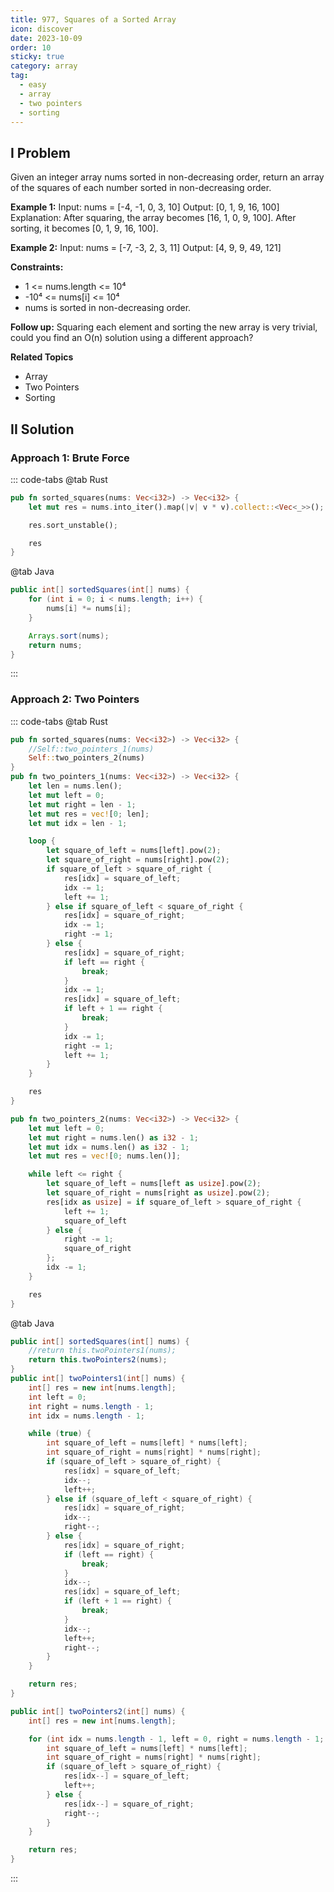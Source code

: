 ```yaml
---
title: 977, Squares of a Sorted Array
icon: discover
date: 2023-10-09
order: 10
sticky: true
category: array
tag: 
  - easy
  - array
  - two pointers
  - sorting
---
```


## I Problem
Given an integer array nums sorted in non-decreasing order, return an array of the squares of each number sorted in non-decreasing order.

**Example 1:**
Input: nums = [-4, -1, 0, 3, 10]
Output: [0, 1, 9, 16, 100]
Explanation: After squaring, the array becomes [16, 1, 0, 9, 100]. After sorting, it becomes [0, 1, 9, 16, 100].

**Example 2:**
Input: nums = [-7, -3, 2, 3, 11]
Output: [4, 9, 9, 49, 121]

**Constraints:**

- 1 <= nums.length <= 10⁴
- -10⁴ <= nums[i] <= 10⁴
- nums is sorted in non-decreasing order.

**Follow up:**
Squaring each element and sorting the new array is very trivial, could you find an O(n) solution using a different approach?

**Related Topics**

- Array
- Two Pointers
- Sorting

## II Solution
### Approach 1: Brute Force
::: code-tabs
@tab Rust
```rust
pub fn sorted_squares(nums: Vec<i32>) -> Vec<i32> {
    let mut res = nums.into_iter().map(|v| v * v).collect::<Vec<_>>();

    res.sort_unstable();

    res
}
```

@tab Java
```java
public int[] sortedSquares(int[] nums) {
    for (int i = 0; i < nums.length; i++) {
        nums[i] *= nums[i];
    }

    Arrays.sort(nums);
    return nums;
}
```
:::

### Approach 2: Two Pointers
::: code-tabs
@tab Rust
```rust
pub fn sorted_squares(nums: Vec<i32>) -> Vec<i32> {
    //Self::two_pointers_1(nums)
    Self::two_pointers_2(nums)
}
pub fn two_pointers_1(nums: Vec<i32>) -> Vec<i32> {
    let len = nums.len();
    let mut left = 0;
    let mut right = len - 1;
    let mut res = vec![0; len];
    let mut idx = len - 1;

    loop {
        let square_of_left = nums[left].pow(2);
        let square_of_right = nums[right].pow(2);
        if square_of_left > square_of_right {
            res[idx] = square_of_left;
            idx -= 1;
            left += 1;
        } else if square_of_left < square_of_right {
            res[idx] = square_of_right;
            idx -= 1;
            right -= 1;
        } else {
            res[idx] = square_of_right;
            if left == right {
                break;
            }
            idx -= 1;
            res[idx] = square_of_left;
            if left + 1 == right {
                break;
            }
            idx -= 1;
            right -= 1;
            left += 1;
        }
    }

    res
}

pub fn two_pointers_2(nums: Vec<i32>) -> Vec<i32> {
    let mut left = 0;
    let mut right = nums.len() as i32 - 1;
    let mut idx = nums.len() as i32 - 1;
    let mut res = vec![0; nums.len()];

    while left <= right {
        let square_of_left = nums[left as usize].pow(2);
        let square_of_right = nums[right as usize].pow(2);
        res[idx as usize] = if square_of_left > square_of_right {
            left += 1;
            square_of_left
        } else {
            right -= 1;
            square_of_right
        };
        idx -= 1;
    }

    res
}
```

@tab Java
```java
public int[] sortedSquares(int[] nums) {
    //return this.twoPointers1(nums);
    return this.twoPointers2(nums);
}
public int[] twoPointers1(int[] nums) {
    int[] res = new int[nums.length];
    int left = 0;
    int right = nums.length - 1;
    int idx = nums.length - 1;

    while (true) {
        int square_of_left = nums[left] * nums[left];
        int square_of_right = nums[right] * nums[right];
        if (square_of_left > square_of_right) {
            res[idx] = square_of_left;
            idx--;
            left++;
        } else if (square_of_left < square_of_right) {
            res[idx] = square_of_right;
            idx--;
            right--;
        } else {
            res[idx] = square_of_right;
            if (left == right) {
                break;
            }
            idx--;
            res[idx] = square_of_left;
            if (left + 1 == right) {
                break;
            }
            idx--;
            left++;
            right--;
        }
    }

    return res;
}

public int[] twoPointers2(int[] nums) {
    int[] res = new int[nums.length];

    for (int idx = nums.length - 1, left = 0, right = nums.length - 1; left <= right;) {
        int square_of_left = nums[left] * nums[left];
        int square_of_right = nums[right] * nums[right];
        if (square_of_left > square_of_right) {
            res[idx--] = square_of_left;
            left++;
        } else {
            res[idx--] = square_of_right;
            right--;
        }
    }

    return res;
}
```
:::